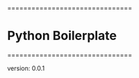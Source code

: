 ===============================
# Python Boilerplate
===============================

version: 0.0.1
